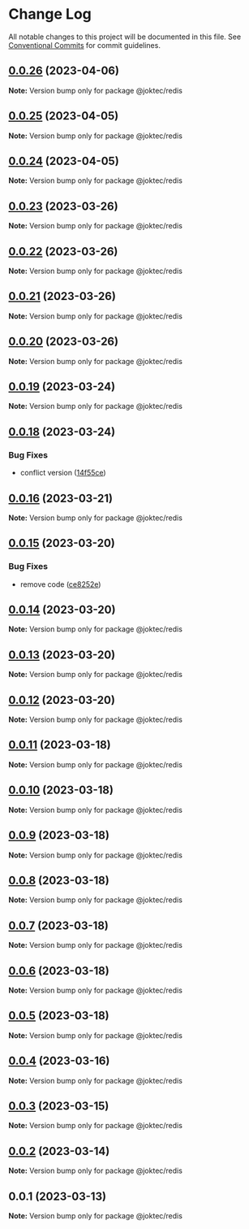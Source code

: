 # Change Log

All notable changes to this project will be documented in this file.
See [Conventional Commits](https://conventionalcommits.org) for commit guidelines.

## [0.0.26](https://github.com/joktec/joktec-monorepo/compare/@joktec/redis@0.0.25...@joktec/redis@0.0.26) (2023-04-06)

**Note:** Version bump only for package @joktec/redis






## [0.0.25](https://github.com/joktec/joktec-monorepo/compare/@joktec/redis@0.0.24...@joktec/redis@0.0.25) (2023-04-05)

**Note:** Version bump only for package @joktec/redis





## [0.0.24](https://github.com/joktec/joktec-monorepo/compare/@joktec/redis@0.0.23...@joktec/redis@0.0.24) (2023-04-05)

**Note:** Version bump only for package @joktec/redis





## [0.0.23](https://github.com/joktec/joktec-monorepo/compare/@joktec/redis@0.0.22...@joktec/redis@0.0.23) (2023-03-26)

**Note:** Version bump only for package @joktec/redis





## [0.0.22](https://github.com/joktec/joktec-monorepo/compare/@joktec/redis@0.0.21...@joktec/redis@0.0.22) (2023-03-26)

**Note:** Version bump only for package @joktec/redis





## [0.0.21](https://github.com/joktec/joktec-monorepo/compare/@joktec/redis@0.0.20...@joktec/redis@0.0.21) (2023-03-26)

**Note:** Version bump only for package @joktec/redis





## [0.0.20](https://github.com/joktec/joktec-monorepo/compare/@joktec/redis@0.0.19...@joktec/redis@0.0.20) (2023-03-26)

**Note:** Version bump only for package @joktec/redis





## [0.0.19](https://github.com/joktec/joktec-monorepo/compare/@joktec/redis@0.0.18...@joktec/redis@0.0.19) (2023-03-24)

**Note:** Version bump only for package @joktec/redis





## [0.0.18](https://github.com/joktec/joktec-monorepo/compare/@joktec/redis@0.0.17...@joktec/redis@0.0.18) (2023-03-24)


### Bug Fixes

* conflict version ([14f55ce](https://github.com/joktec/joktec-monorepo/commit/14f55ce15342ef6033c6af4f27bb16049632e529))





## [0.0.16](https://github.com/joktec/joktec-monorepo/compare/@joktec/redis@0.0.15...@joktec/redis@0.0.16) (2023-03-21)

**Note:** Version bump only for package @joktec/redis





## [0.0.15](https://github.com/joktec/joktec-monorepo/compare/@joktec/redis@0.0.14...@joktec/redis@0.0.15) (2023-03-20)


### Bug Fixes

* remove code ([ce8252e](https://github.com/joktec/joktec-monorepo/commit/ce8252e3357e507895f3b683472c28e82fd60228))





## [0.0.14](https://github.com/joktec/joktec-monorepo/compare/@joktec/redis@0.0.13...@joktec/redis@0.0.14) (2023-03-20)

**Note:** Version bump only for package @joktec/redis





## [0.0.13](https://github.com/joktec/joktec-monorepo/compare/@joktec/redis@0.0.12...@joktec/redis@0.0.13) (2023-03-20)

**Note:** Version bump only for package @joktec/redis





## [0.0.12](https://github.com/joktec/joktec-monorepo/compare/@joktec/redis@0.0.11...@joktec/redis@0.0.12) (2023-03-20)

**Note:** Version bump only for package @joktec/redis





## [0.0.11](https://github.com/joktec/joktec-monorepo/compare/@joktec/redis@0.0.10...@joktec/redis@0.0.11) (2023-03-18)

**Note:** Version bump only for package @joktec/redis





## [0.0.10](https://github.com/joktec/joktec-monorepo/compare/@joktec/redis@0.0.9...@joktec/redis@0.0.10) (2023-03-18)

**Note:** Version bump only for package @joktec/redis





## [0.0.9](https://github.com/joktec/joktec-monorepo/compare/@joktec/redis@0.0.8...@joktec/redis@0.0.9) (2023-03-18)

**Note:** Version bump only for package @joktec/redis





## [0.0.8](https://github.com/joktec/joktec-monorepo/compare/@joktec/redis@0.0.7...@joktec/redis@0.0.8) (2023-03-18)

**Note:** Version bump only for package @joktec/redis





## [0.0.7](https://github.com/joktec/joktec-monorepo/compare/@joktec/redis@0.0.6...@joktec/redis@0.0.7) (2023-03-18)

**Note:** Version bump only for package @joktec/redis





## [0.0.6](https://github.com/joktec/joktec-monorepo/compare/@joktec/redis@0.0.5...@joktec/redis@0.0.6) (2023-03-18)

**Note:** Version bump only for package @joktec/redis





## [0.0.5](https://github.com/joktec/joktec-monorepo/compare/@joktec/redis@0.0.4...@joktec/redis@0.0.5) (2023-03-18)

**Note:** Version bump only for package @joktec/redis





## [0.0.4](https://github.com/joktec/joktec-monorepo/compare/@joktec/redis@0.0.3...@joktec/redis@0.0.4) (2023-03-16)

**Note:** Version bump only for package @joktec/redis





## [0.0.3](https://github.com/joktec/joktec-monorepo/compare/@joktec/redis@0.0.2...@joktec/redis@0.0.3) (2023-03-15)

**Note:** Version bump only for package @joktec/redis





## [0.0.2](https://github.com/joktec/joktec-monorepo/compare/@joktec/redis@0.0.1...@joktec/redis@0.0.2) (2023-03-14)

**Note:** Version bump only for package @joktec/redis





## 0.0.1 (2023-03-13)

**Note:** Version bump only for package @joktec/redis
